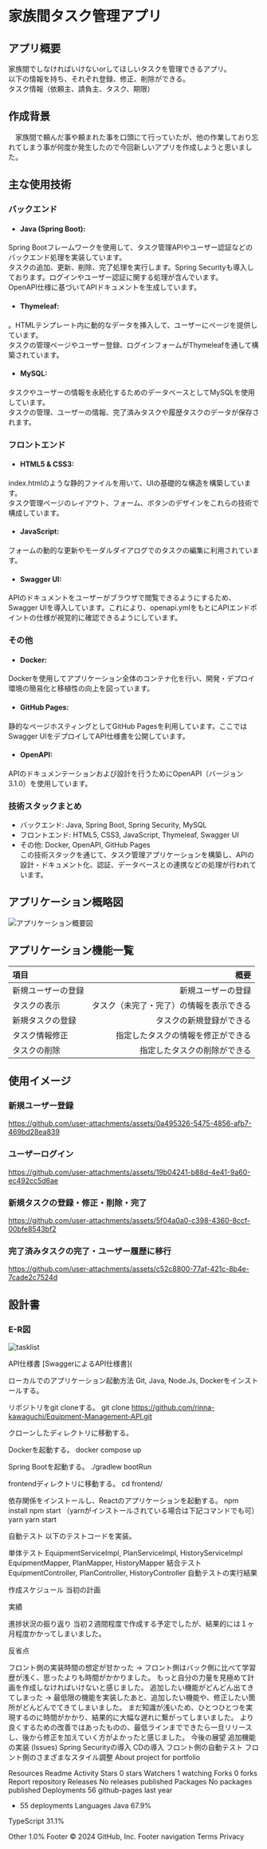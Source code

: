 # 家族間タスク管理アプリ

## アプリ概要
家族間でしなければいけないorしてほしいタスクを管理できるアプリ。  
以下の情報を持ち、それぞれ登録、修正、削除ができる。  
タスク情報（依頼主、請負主、タスク、期限）  

## 作成背景
　家族間で頼んだ事や頼まれた事を口頭にて行っていたが、他の作業しており忘れてしまう事が何度か発生したので今回新しいアプリを作成しようと思いました。

## 主な使用技術
### バックエンド
- #### Java (Spring Boot):
 Spring Bootフレームワークを使用して、タスク管理APIやユーザー認証などのバックエンド処理を実装しています。  
タスクの追加、更新、削除、完了処理を実行します。Spring Securityも導入しております。ログインやユーザー認証に関する処理が含んでいます。  
OpenAPI仕様に基づいてAPIドキュメントを生成しています。

- #### Thymeleaf:
 。HTMLテンプレート内に動的なデータを挿入して、ユーザーにページを提供しています。  
タスクの管理ページやユーザー登録、ログインフォームがThymeleafを通して構築されています。

- #### MySQL:
 タスクやユーザーの情報を永続化するためのデータベースとしてMySQLを使用しています。  
タスクの管理、ユーザーの情報、完了済みタスクや履歴タスクのデータが保存されます。  

### フロントエンド
- #### HTML5 & CSS3:
 index.htmlのような静的ファイルを用いて、UIの基礎的な構造を構築しています。  
タスク管理ページのレイアウト、フォーム、ボタンのデザインをこれらの技術で構成しています。  

- #### JavaScript:
 フォームの動的な更新やモーダルダイアログでのタスクの編集に利用されています。  

- #### Swagger UI:
 APIのドキュメントをユーザーがブラウザで閲覧できるようにするため、Swagger UIを導入しています。これにより、openapi.ymlをもとにAPIエンドポイントの仕様が視覚的に確認できるようにしています。

### その他

- #### Docker:
 Dockerを使用してアプリケーション全体のコンテナ化を行い、開発・デプロイ環境の簡易化と移植性の向上を図っています。  
 
- #### GitHub Pages:
 静的なページホスティングとしてGitHub Pagesを利用しています。ここではSwagger UIをデプロイしてAPI仕様書を公開しています。  

- #### OpenAPI:
APIのドキュメンテーションおよび設計を行うためにOpenAPI（バージョン3.1.0）を使用しています。

### 技術スタックまとめ
- バックエンド: Java, Spring Boot, Spring Security, MySQL
- フロントエンド: HTML5, CSS3, JavaScript, Thymeleaf, Swagger UI
- その他: Docker, OpenAPI, GitHub Pages  
この技術スタックを通じて、タスク管理アプリケーションを構築し、APIの設計・ドキュメント化、認証、データベースとの連携などの処理が行われています。  

## アプリケーション概略図
![アプリケーション概要図](https://github.com/user-attachments/assets/ac789140-e7c3-42f7-adb5-9f0fda58c71d)


## アプリケーション機能一覧
|項目|概要|
|:--|---:|
|新規ユーザーの登録|新規ユーザーの登録|
|タスクの表示|タスク（未完了・完了）の情報を表示できる|
|新規タスクの登録|タスクの新規登録ができる|
|タスク情報修正|指定したタスクの情報を修正ができる|
|タスクの削除|指定したタスクの削除ができる|

## 使用イメージ
### 新規ユーザー登録

https://github.com/user-attachments/assets/0a495326-5475-4856-afb7-469bd28ea839

### ユーザーログイン

https://github.com/user-attachments/assets/19b04241-b88d-4e41-9a60-ec492cc5d6ae

### 新規タスクの登録・修正・削除・完了

https://github.com/user-attachments/assets/5f04a0a0-c398-4360-8ccf-00bfe8543bf2

### 完了済みタスクの完了・ユーザー履歴に移行

https://github.com/user-attachments/assets/c52c8800-77af-421c-8b4e-7cade2c7524d


## 設計書
### E-R図

![tasklist](https://github.com/user-attachments/assets/632ecd2c-c4f0-4246-8fd7-742bd598bf27)

API仕様書
[SwaggerによるAPI仕様書](



ローカルでのアプリケーション起動方法
Git, Java, Node.Js, Dockerをインストールする。

リポジトリをgit cloneする。
git clone https://github.com/rinna-kawaguchi/Equipment-Management-API.git

クローンしたディレクトリに移動する。

Dockerを起動する。
docker compose up

Spring Bootを起動する。
./gradlew bootRun

frontendディレクトリに移動する。
cd frontend/

依存関係をインストールし、Reactのアプリケーションを起動する。
npm install
npm start
（yarnがインストールされている場合は下記コマンドでも可）
yarn
yarn start

自動テスト
以下のテストコードを実装。

単体テスト
EquipmentServiceImpl, PlanServiceImpl, HistoryServiceImpl
EquipmentMapper, PlanMapper, HistoryMapper
結合テスト
EquipmentController, PlanController, HistoryController
自動テストの実行結果


作成スケジュール
当初の計画


実績


進捗状況の振り返り
当初２週間程度で作成する予定でしたが、結果的には１ヶ月程度かかってしまいました。

反省点

フロント側の実装時間の想定が甘かった
→ フロント側はバック側に比べて学習歴が浅く、思ったよりも時間がかかりました。 もっと自分の力量を見極めて計画を作成しなければいけないと感じました。
追加したい機能がどんどん出てきてしまった
→ 最低限の機能を実装したあと、追加したい機能や、修正したい箇所がどんどんでてきてしまいました。 まだ知識が浅いため、ひとつひとつを実現するのに時間がかかり、結果的に大幅な遅れに繋がってしまいました。 より良くするための改善ではあったものの、最低ラインまでできたら一旦リリースし、後から修正を加えていく方がよかったと感じました。
今後の展望
追加機能の実装 (Issues)
Spring Securityの導入
CDの導入
フロント側の自動テスト
フロント側のさまざまなスタイル調整
About
project for portfolio

Resources
 Readme
 Activity
Stars
 0 stars
Watchers
 1 watching
Forks
 0 forks
Report repository
Releases
No releases published
Packages
No packages published
Deployments
56
 github-pages last year
+ 55 deployments
Languages
Java
67.9%
 
TypeScript
31.1%
 
Other
1.0%
Footer
© 2024 GitHub, Inc.
Footer navigation
Terms
Privacy
